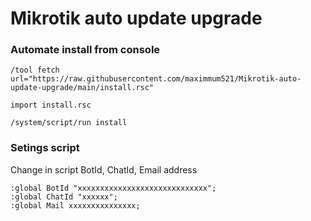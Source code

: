 # Mikrotik auto update upgrade

### Automate install from console 

```
/tool fetch url="https://raw.githubusercontent.com/maximmum521/Mikrotik-auto-update-upgrade/main/install.rsc"
```
```
import install.rsc
```
```
/system/script/run install
```

### Setings script
Change in script BotId, ChatId, Email address

```
:global BotId "xxxxxxxxxxxxxxxxxxxxxxxxxxxxx";
:global ChatId "xxxxxx";
:global Mail xxxxxxxxxxxxxxx;
```
